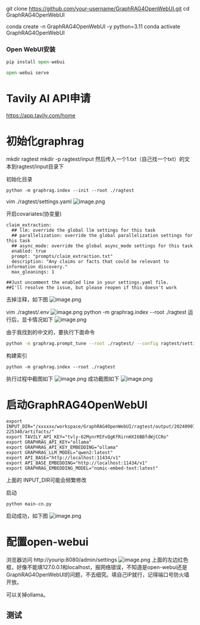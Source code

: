 git clone https://github.com/your-username/GraphRAG4OpenWebUI.git
cd GraphRAG4OpenWebUI

conda create -n GraphRAG4OpenWebUI -y python=3.11
conda activate GraphRAG4OpenWebUI

### Open WebUI安装

```python
pip install open-webui

open-webui serve
```

# Tavily AI API申请 

https://app.tavily.com/home

# 初始化graphrag

mkdir ragtest
mkdir -p ragtest/input
然后传入一个1.txt（自己找一个txt）的文本到ragtest/input目录下

初始化目录
```
python -m graphrag.index --init --root ./ragtest
```


vim ./ragtest/settings.yaml
![image.png](https://gitee.com/hxc8/images9/raw/master/img/202409072243191.png)

开启covariates(协变量)
```shell
claim_extraction:
  ## llm: override the global llm settings for this task
  ## parallelization: override the global parallelization settings for this task
  ## async_mode: override the global async_mode settings for this task
  enabled: true
  prompt: "prompts/claim_extraction.txt"
  description: "Any claims or facts that could be relevant to information discovery."
  max_gleanings: 1

##Just uncomment the enabled line in your settings.yaml file.
##I'll resolve the issue, but please reopen if this doesn't work
```
去掉注释，如下图
![image.png](https://gitee.com/hxc8/images9/raw/master/img/202409072252427.png)

vim ./ragtest/.env
![image.png](https://gitee.com/hxc8/images9/raw/master/img/202409072011805.png)
python -m graphrag.index --root ./ragtest   运行后，显卡情况如下
![image.png](https://gitee.com/hxc8/images9/raw/master/img/202409072012163.png)



由于我找到的中文的，要执行下面命令
```bash
python -m graphrag.prompt_tune --root ./ragtest/ --config ragtest/settings.yaml --no-entity-types
```


构建索引
```
python -m graphrag.index --root ./ragtest
```
执行过程中截图如下
![image.png](https://gitee.com/hxc8/images9/raw/master/img/202409072254006.png)
成功截图如下
![image.png](https://gitee.com/hxc8/images9/raw/master/img/202409072255324.png)


# 启动GraphRAG4OpenWebUI
```
export INPUT_DIR="/xxxxxx/workspace/GraphRAG4OpenWebUI/ragtest/output/20240907-225340/artifacts/"
export TAVILY_API_KEY="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"  
export GRAPHRAG_API_KEY="ollama"
export GRAPHRAG_API_KEY_EMBEDDING="ollama"
export GRAPHRAG_LLM_MODEL="qwen2:latest"
export API_BASE="http://localhost:11434/v1"
export API_BASE_EMBEDDING="http://localhost:11434/v1"
export GRAPHRAG_EMBEDDING_MODEL="nomic-embed-text:latest"
```
上面的 INPUT_DIR可能会频繁修改

启动
```
python main-cn.py
```

启动成功，如下图
![image.png](https://gitee.com/hxc8/images9/raw/master/img/202409072259830.png)

# 配置open-webui

浏览器访问 http://yourip:8080/admin/settings
![image.png](https://gitee.com/hxc8/images9/raw/master/img/202409072310952.png)
上面的左边红色框，好像不能填127.0.0.1和localhost，报网络错误，不知道是open-webui还是GraphRAG4OpenWebUI的问题，不去细究。填自己IP就行，记得端口号防火墙开放。

可以关掉ollama。
## 测试
